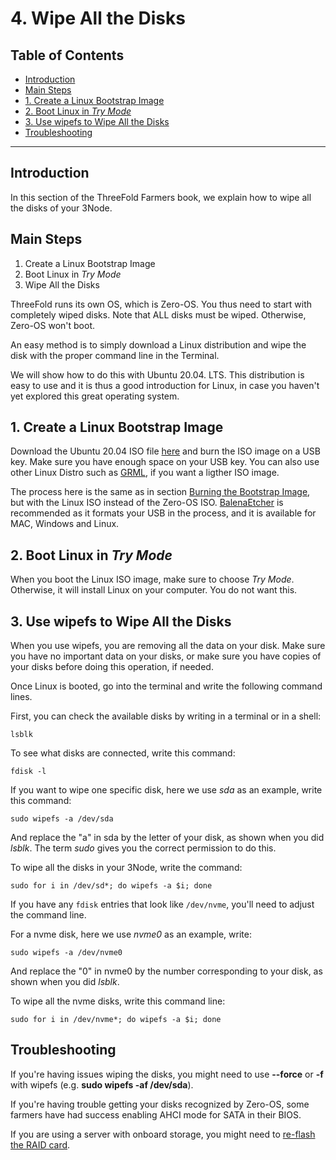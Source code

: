 <h1> 4. Wipe All the Disks </h1>

<h2> Table of Contents </h2>

- [Introduction](#introduction)
- [Main Steps](#main-steps)
- [1. Create a Linux Bootstrap Image](#1-create-a-linux-bootstrap-image)
- [2. Boot Linux in *Try Mode*](#2-boot-linux-in-try-mode)
- [3. Use wipefs to Wipe All the Disks](#3-use-wipefs-to-wipe-all-the-disks)
- [Troubleshooting](#troubleshooting)

***

## Introduction

In this section of the ThreeFold Farmers book, we explain how to wipe all the disks of your 3Node.



## Main Steps

1. Create a Linux Bootstrap Image
2. Boot Linux in *Try Mode*
3. Wipe All the Disks

ThreeFold runs its own OS, which is Zero-OS. You thus need to start with completely wiped disks. Note that ALL disks must be wiped. Otherwise, Zero-OS won't boot.

An easy method is to simply download a Linux distribution and wipe the disk with the proper command line in the Terminal.

We will show how to do this with Ubuntu 20.04. LTS. This distribution is easy to use and it is thus a good introduction for Linux, in case you haven't yet explored this great operating system.



## 1. Create a Linux Bootstrap Image

Download the Ubuntu 20.04 ISO file [here](https://releases.ubuntu.com/20.04/) and burn the ISO image on a USB key. Make sure you have enough space on your USB key. You can also use other Linux Distro such as [GRML](https://grml.org/download/), if you want a ligther ISO image.

The process here is the same as in section [Burning the Bootstrap Image](./2_bootstrap_image.md#burn-the-zero-os-bootstrap-image), but with the Linux ISO instead of the Zero-OS ISO. [BalenaEtcher](https://www.balena.io/etcher/) is recommended as it formats your USB in the process, and it is available for MAC, Windows and Linux.



## 2. Boot Linux in *Try Mode*

When you boot the Linux ISO image, make sure to choose *Try Mode*. Otherwise, it will install Linux on your computer. You do not want this.



## 3. Use wipefs to Wipe All the Disks

When you use wipefs, you are removing all the data on your disk. Make sure you have no important data on your disks, or make sure you have copies of your disks before doing this operation, if needed. 

Once Linux is booted, go into the terminal and write the following command lines.

First, you can check the available disks by writing in a terminal or in a shell:

```
lsblk
```

To see what disks are connected, write this command:

```
fdisk -l
```

If you want to wipe one specific disk, here we use *sda* as an example, write this command:

```
sudo wipefs -a /dev/sda
```

And replace the "a" in sda by the letter of your disk, as shown when you did *lsblk*. The term *sudo* gives you the correct permission to do this. 

To wipe all the disks in your 3Node, write the command:

```
sudo for i in /dev/sd*; do wipefs -a $i; done
```

If you have any `fdisk` entries that look like `/dev/nvme`, you'll need to adjust the command line.

For a nvme disk, here we use *nvme0* as an example, write:

```
sudo wipefs -a /dev/nvme0
```

And replace the "0" in nvme0 by the number corresponding to your disk, as shown when you did *lsblk*. 

To wipe all the nvme disks, write this command line:

```
sudo for i in /dev/nvme*; do wipefs -a $i; done
```

## Troubleshooting

If you're having issues wiping the disks, you might need to use **--force** or **-f** with wipefs (e.g. **sudo wipefs -af /dev/sda**).

If you're having trouble getting your disks recognized by Zero-OS, some farmers have had success enabling AHCI mode for SATA in their BIOS.

If you are using a server with onboard storage, you might need to [re-flash the RAID card](../../faq/faq.md#is-there-a-way-to-bypass-raid-in-order-for-zero-os-to-have-bare-metals-on-the-system-no-raid-controller-in-between-storage-and-the-grid).


